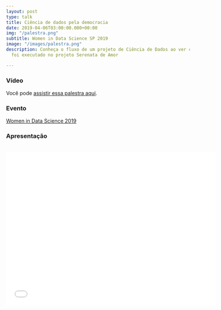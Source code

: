 ```yaml
---
layout: post
type: talk
title: Ciência de dados pela democracia
date: 2019-04-06T03:00:00.000+00:00
img: "/palestra.png"
subtitle: Women in Data Science SP 2019
image: "/images/palestra.png"
description: Conheça o fluxo de um projeto de Ciência de Dados ao ver como esse fluxo
  foi executado no projeto Serenata de Amor

---
```

### Vídeo

Você pode [assistir essa palestra aqui](https://videoh.infoq.com/presentations-br/wids2019-JessicaTemporal-Dados.mp4).

### Evento

[Women in Data Science 2019](https://www.sympla.com.br/women-in-data-science-sao-paulo__444967#info)

### Apresentação

<br>

<center>

<iframe src="//slides.com/jtemporal/serenata-devconf/embed" width="576" height="420" scrolling="no" frameborder="0" webkitallowfullscreen mozallowfullscreen allowfullscreen></iframe>

</center>